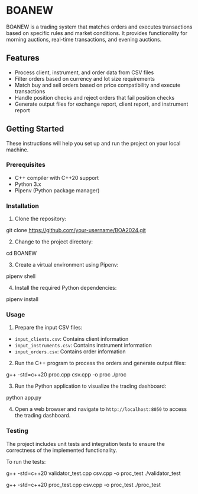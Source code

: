 # BOANEW

BOANEW is a trading system that matches orders and executes transactions based on specific rules and market conditions. It provides functionality for morning auctions, real-time transactions, and evening auctions.

## Features

- Process client, instrument, and order data from CSV files
- Filter orders based on currency and lot size requirements
- Match buy and sell orders based on price compatibility and execute transactions
- Handle position checks and reject orders that fail position checks
- Generate output files for exchange report, client report, and instrument report

## Getting Started

These instructions will help you set up and run the project on your local machine.

### Prerequisites

- C++ compiler with C++20 support
- Python 3.x
- Pipenv (Python package manager)

### Installation

1. Clone the repository:

git clone https://github.com/your-username/BOA2024.git

2. Change to the project directory:

cd BOANEW

3. Create a virtual environment using Pipenv:

pipenv shell

4. Install the required Python dependencies:

pipenv install

### Usage

1. Prepare the input CSV files:
- `input_clients.csv`: Contains client information
- `input_instruments.csv`: Contains instrument information
- `input_orders.csv`: Contains order information

2. Run the C++ program to process the orders and generate output files:

g++ -std=c++20 proc.cpp csv.cpp -o proc
./proc

3. Run the Python application to visualize the trading dashboard:

python app.py

4. Open a web browser and navigate to `http://localhost:8050` to access the trading dashboard.

### Testing

The project includes unit tests and integration tests to ensure the correctness of the implemented functionality.

To run the tests:

g++ -std=c++20 validator_test.cpp csv.cpp -o proc_test
./validator_test

g++ -std=c++20 proc_test.cpp csv.cpp -o proc_test
./proc_test
